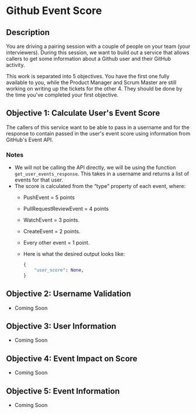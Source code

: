 # Github Event Score

## Description

You are driving a pairing session with a couple of people on your team (your interviewers). During this session, we want to build out a service that allows callers to get some information about a Github user and their GitHub activity.

This work is separated into 5 objectives. You have the first one fully available to you, while the Product Manager and Scrum Master are still working on writing up the tickets for the other 4. They should be done by the time you've completed your first objective.

## Objective 1: Calculate User's Event Score

The callers of this service want to be able to pass in a username and for the response to contain passed in the user's event score using information from GitHub's Event API.

### Notes

- We will not be calling the API directly, we will be using the function `get_user_events_response`. This takes in a username and returns a list of events for that user.
- The score is calculated from the “type” property of each event, where:
  - PushEvent = 5 points
  - PullRequestReviewEvent = 4 points
  - WatchEvent = 3 points.
  - CreateEvent = 2 points.
  - Every other event = 1 point.
  - Here is what the desired output looks like:

    ```python
    {
        "user_score": None,
    }
    ```

## Objective 2: Username Validation

- Coming Soon

## Objective 3: User Information

- Coming Soon

## Objective 4: Event Impact on Score

- Coming Soon

## Objective 5: Event Information

- Coming Soon
